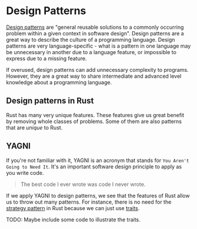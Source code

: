 # Design Patterns

[Design patterns](https://en.wikipedia.org/wiki/Software_design_pattern) are
"general reusable solutions to a commonly occurring problem within a given
context in software design". Design patterns are a great way to describe the
culture of a programming language. Design patterns are very language-specific -
what is a pattern in one language may be unnecessary in another due to a
language feature, or impossible to express due to a missing feature.

If overused, design patterns can add unnecessary complexity to programs.
However, they are a great way to share intermediate and advanced level knowledge
about a programming language.

## Design patterns in Rust

Rust has many very unique features. These features give us great benefit by removing
whole classes of problems. Some of them are also patterns that are _unique_ to Rust.

## YAGNI

If you're not familiar with it, YAGNI is an acronym that stands for
`You Aren't Going to Need It`. It's an important software design principle to apply
as you write code.

> The best code I ever wrote was code I never wrote.

If we apply YAGNI to design patterns, we see that the features of Rust allow us to
throw out many patterns. For instance, there is no need for the [strategy pattern](https://en.wikipedia.org/wiki/Strategy_pattern)
in Rust because we can just use [traits](https://doc.rust-lang.org/book/traits.html).

TODO: Maybe include some code to illustrate the traits.
